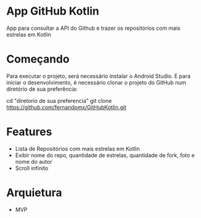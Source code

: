 # App GitHub Kotlin

App para consultar a API do Github e trazer os repositórios com mais estrelas em Kotlin

# Começando

Para executar o projeto, será necessário instalar o Android Studio.
E para iniciar o desenvolvimento, é necessário clonar o projeto do GitHub num diretório de sua preferência:

cd "diretorio de sua preferencia"
git clone https://github.com/fernandomx/GitHubKotlin.git


# Features
- Lista de Repositórios com mais estrelas em Kotlin
- Exibir nome do repo, quantidade de estrelas, quantidade de fork, foto e nome do autor
- Scroll infinito



# Arquietura

- MVP



